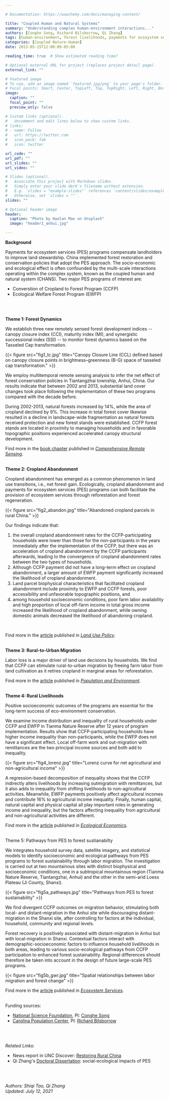 ```yaml
---

# Documentation: https://wowchemy.com/docs/managing-content/

title: "Coupled Human and Natural Systems"
summary: "Understanding complex human-environment interactions..."
authors: [Conghe Song, Richard Bilsborrow, Qi Zhang]
tags: [human-environment, forest livelihoods, payments for ecosystem services]
categories: [Coupled Nature-Human]
date: 2013-05-15T12:00:09-05:00

reading_time: true  # Show estimated reading time?

# Optional external URL for project (replaces project detail page).
external_link: ""

# Featured image
# To use, add an image named `featured.jpg/png` to your page's folder.
# Focal points: Smart, Center, TopLeft, Top, TopRight, Left, Right, BottomLeft, Bottom, BottomRight.
image:
  caption: ""
  focal_point: ""
  preview_only: false

# Custom links (optional).
#   Uncomment and edit lines below to show custom links.
# links:
# - name: Follow
#   url: https://twitter.com
#   icon_pack: fab
#   icon: twitter

url_code: ""
url_pdf: ""
url_slides: ""
url_video: ""

# Slides (optional).
#   Associate this project with Markdown slides.
#   Simply enter your slide deck's filename without extension.
#   E.g. `slides = "example-slides"` references `content/slides/example-slides.md`.
#   Otherwise, set `slides = ""`.
slides: ""

# Optional header image
header:
  caption: "Photo by Haolan Mao on Unsplash"
  image: "header1_anhui.jpg"

---
```



**Background**
<br>

Payments for ecosystem services (PES) programs compensate landholders to improve land stewardship. China implemented forest restoration and conservation policies that adopt the PES approach. The socio-economic and ecological effect is often confounded by the multi-scale interactions operating within the complex system, known as the coupled human and natural system (CHANS). Two major PES programs of interest are:
- Converstion of Cropland to Forest Program (CCFP)
- Ecological Welfare Forest Program (EWFP)
<br>
<br>


**Theme 1: Forest Dynamics**
<br>

We establish three new remotely sensed forest development indices -- canopy closure index (CCI), maturity index (MI), and synergistic successional index (SSI) -- to monitor forest dynamics based on the Tasseled Cap transformation. 
<br>

{{< figure src="fig1_tc.jpg" title="Canopy Closure Line (CCL) defined based on canopy closure points in brightness–greenness (B-G) space of tasseled cap transformation." >}} 
<br>

We employ multitemporal remote sensing analysis to infer the net effect of forest conservation policies in Tiantangzhai township, Anhui, China. Our results indicate that between 2002 and 2013, substantial land cover changes took place following the implementation of these two programs compared with the decade before. 
<br>

During 2002-2013, natural forests increased by 14%, while the area of cropland declined by 9%. This increase in total forest cover likewise resulted in a decline in landscape-wide fragmentation as natural forests received protection and new forest stands were established. CCFP forest stands are located in proximity to managing households and in favorable topographic positions experienced accelerated canopy structural development. 
<br>

Find more in the [book chapter](https://www.qzgeog.com/publication/c2018-zhangqi-forest/) published in [_Comprehensive Remote Sensing_](https://doi.org/10.1016/B978-0-12-409548-9.10435-X).
<br>
<br>


**Theme 2: Cropland Abandonment**
<br>

Cropland abandonment has emerged as a common phenomenon in land use transitions, i.e., net forest gain. Ecologically, cropland abandonment and payments for ecosystem services (PES) programs can both facilitate the provision of ecosystem services through reforestation and forest regeneration. 
<br>

{{< figure src="fig2_abandon.jpg" title="Abandoned cropland parcels in rural China." >}}
<br>

Our findings indicate that: 
1) the overall cropland abandonment rates for the CCFP-participating households were lower than those for the non-participants in the years immediately after the implementation of the CCFP, but there was an acceleration of cropland abandonment by the CCFP participants afterwards, leading to the convergence of cropland abandonment rates between the two types of households.
2) Although CCFP payment did not have a long-term effect on cropland abandonment, a larger amount of EWFP payment significantly increased the likelihood of cropland abandonment. 
3) Land parcel biophysical characteristics that facilitated cropland abandonment include proximity to EWFP and CCFP forests, poor accessibility and unfavorable topographic positions, and
4) among household socioeconomic conditions, poor farm labor availability and high proportion of local off-farm income in total gross income increased the likelihood of cropland abandonment, while owning domestic animals decreased the likelihood of abandoning cropland. 
<br>

Find more in the [article](https://www.qzgeog.com/publication/p2018-zhangqi-abandon/) published in [_Land Use Policy_](https://doi.org/10.1016/j.landusepol.2018.01.001).
<br>
<br>


**Theme 3: Rural-to-Urban Migration**
<br>

Labor loss is a major driver of land use decisions by households. We find that CCFP can stimulate rural-to-urban migration by freeing farm labor from land cultivation as it retires cropland in marginal areas for reforestation. 
<br>

Find more in the [article](https://www.qzgeog.com/publication/p2018-zhangqi-migration/) published in [_Population and Environment_](https://doi.org/10.1007/s11111-018-0307-5).
<br>
<br>


**Theme 4: Rural Livelihoods**
<br>

Positive socioeconomic outcomes of the programs are essential for the long-term success of eco-environment conservation. 
<br>

We examine income distribution and inequality of rural households under CCFP and EWFP in Tianma Nature Reserve after 12 years of program implementation. Results show that CCFP-participating households have higher income inequality than non-participants, while the EWFP does not have a significant effect. Local off-farm work and out-migration with remittances are the two principal income sources and both add to inequality. 
<br>

{{< figure src="fig4_lorenz.jpg" title="Lorenz curve for net agricultural and non-agricultural income" >}}
<br>

A regression-based decomposition of inequality shows that the CCFP indirectly alters livelihoods by increasing outmigration with remittances, but it also adds to inequality from shifting livelihoods to non-agricultural activities. Meanwhile, EWFP payments positively affect agricultural incomes and contribute 16% to agricultural income inequality. Finally, human capital, natural capital and physical capital all play important roles in generating income and inequality, but the factors affecting inequality from agricultural and non-agricultural activities are different.
<br>

Find more in the [article](https://www.qzgeog.com/publication/p2019-zhangqi-income/) published in [_Ecological Economics_](https://doi.org/10.1016/j.ecolecon.2019.02.019).
<br>
<br>


Theme 5: Pathways from PES to forest sustianabilty
<br>

We integrates household survey data, satellite imagery, and statistical models to identify socioeconomic and ecological pathways from PES programs to forest sustainability through labor migration. The investigation is carried out at two mountainous sites with distinct biophysical and socioeconomic conditions, one in a subtropical mountainous region (Tianma Nature Reserve, Tiantangzhai, Anhui) and the other in the semi-arid Loess Plateau (Ji County, Shanxi). 
<br>

{{< figure src="fig5a_pathways.jpg" title="Pathways from PES to forest sustainability" >}}
<br>

We find divergent CCFP outcomes on migration behavior, stimulating both local- and distant-migration in the Anhui site while discouraging distant-migration in the Shanxi site, after controlling for factors at the individual, household, community and regional levels. 
<br>

Forest recovery is positively associated with distant-migration in Anhui but with local-migration in Shanxi. Contextual factors interact with demographic-socioeconomic factors to influence household livelihoods in both areas, leading to various socio-ecological pathways from CCFP participation to enhanced forest sustainability. Regional differences should therefore be taken into account in the design of future large-scale PES programs.
<br>

{{< figure src="fig5b_gwr.jpg" title="Spatial relationships between labor migration and forest change" >}}
<br>

Find more in the [article](https://www.qzgeog.com/publication/p2020-zhangqi-divergent/) published in [_Ecosystem Services_](https://doi.org/10.1016/j.ecoser.2020.101167).
<br>
<br>


Funding sources:
- [National Science Foundation](https://www.nsf.gov/), PI: [Conghe Song](https://csong.web.unc.edu/)
- [Carolina Population Center](http://www.cpc.unc.edu/), PI: [Richard Bilsborrow](https://www.qzgeog.com/author/richard-bilsborrow)
<br>
<br>


*Related Links:* <br>
- News report in UNC Discover: [Restoring Rural China](https://www.unc.edu/discover/restoring-rural-china/)
- Qi Zhang's [Doctoral Dissertation](https://www.proquest.com/openview/cf7ea4a23b9daf256f2448658f09f207/1?pq-origsite=gscholar&cbl=18750): 
  social-ecological impacts of PES
<br>
<br>


_Authors: Shiqi Tao, Qi Zhang_
<br>
_Updated: July 12, 2021_
<br>


